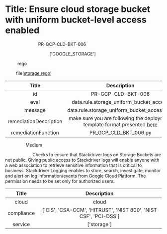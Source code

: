 



# Title: Ensure cloud storage bucket with uniform bucket-level access enabled


***<font color="white">Master Test Id:</font>*** PR-GCP-CLD-BKT-006

***<font color="white">Master Snapshot Id:</font>*** ['GOOGLE_STORAGE']

***<font color="white">type:</font>*** rego

***<font color="white">rule:</font>*** file([storage.rego])  
  
  
  
  

|Title|Description|
| :---: | :---: |
|id|PR-GCP-CLD-BKT-006|
|eval|data.rule.storage_uniform_bucket_access|
|message|data.rule.storage_uniform_bucket_access_err|
|remediationDescription|make sure you are following the deployment template format presented <a href='https://cloud.google.com/storage/docs/json_api/v1/buckets' target='_blank'>here</a>|
|remediationFunction|PR_GCP_CLD_BKT_006.py|


***<font color="white">Severity:</font>*** Medium

***<font color="white">Description:</font>*** Checks to ensure that Stackdriver logs on Storage Buckets are not public. Giving public access to Stackdriver logs will enable anyone with a web association to retrieve sensitive information that is critical to business. Stackdriver Logging enables to store, search, investigate, monitor and alert on log information/events from Google Cloud Platform. The permission needs to be set only for authorized users.  
  
  

|Title|Description|
| :---: | :---: |
|cloud|cloud|
|compliance|['CIS', 'CSA-CCM', 'HITRUST', 'NIST 800', 'NIST CSF', 'PCI-DSS']|
|service|['storage']|



[storage.rego]: https://github.com/prancer-io/prancer-compliance-test/tree/master/google/cloud/storage.rego
